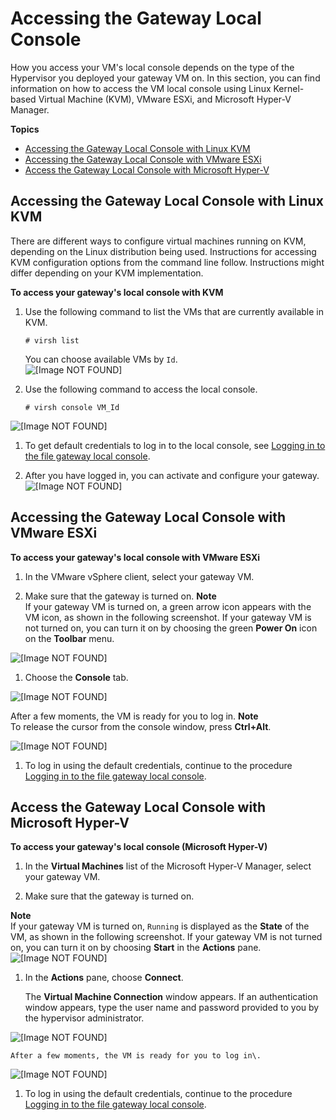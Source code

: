 # Accessing the Gateway Local Console<a name="accessing-local-console"></a>

How you access your VM's local console depends on the type of the Hypervisor you deployed your gateway VM on\. In this section, you can find information on how to access the VM local console using Linux Kernel\-based Virtual Machine \(KVM\), VMware ESXi, and Microsoft Hyper\-V Manager\.

**Topics**
+ [Accessing the Gateway Local Console with Linux KVM](#MaintenanceConsoleWindowKVM-common)
+ [Accessing the Gateway Local Console with VMware ESXi](#MaintenanceConsoleWindowVMware-common)
+ [Access the Gateway Local Console with Microsoft Hyper\-V](#MaintenanceConsoleWindowHyperV-common)

## Accessing the Gateway Local Console with Linux KVM<a name="MaintenanceConsoleWindowKVM-common"></a>

There are different ways to configure virtual machines running on KVM, depending on the Linux distribution being used\. Instructions for accessing KVM configuration options from the command line follow\. Instructions might differ depending on your KVM implementation\.

**To access your gateway's local console with KVM**

1. Use the following command to list the VMs that are currently available in KVM\. 

   ```
   # virsh list
   ```

   You can choose available VMs by `Id`\.  
![\[Image NOT FOUND\]](http://docs.aws.amazon.com/filegateway/latest/filefsxw/images/GatewayMaintenance_52.png)

1. Use the following command to access the local console\.

   ```
   # virsh console VM_Id
   ```  
![\[Image NOT FOUND\]](http://docs.aws.amazon.com/filegateway/latest/filefsxw/images/GatewayMaintenance_51.png)

1. To get default credentials to log in to the local console, see [Logging in to the file gateway local console](manage-on-premises-fgw.md#LocalConsole-login-fgw)\.

1. After you have logged in, you can activate and configure your gateway\.  
![\[Image NOT FOUND\]](http://docs.aws.amazon.com/filegateway/latest/filefsxw/images/GatewayMaintenance_50.png)

## Accessing the Gateway Local Console with VMware ESXi<a name="MaintenanceConsoleWindowVMware-common"></a>



**To access your gateway's local console with VMware ESXi**

1. In the VMware vSphere client, select your gateway VM\.

1. Make sure that the gateway is turned on\.
**Note**  
If your gateway VM is turned on, a green arrow icon appears with the VM icon, as shown in the following screenshot\. If your gateway VM is not turned on, you can turn it on by choosing the green **Power On** icon on the **Toolbar** menu\.

      
![\[Image NOT FOUND\]](http://docs.aws.amazon.com/filegateway/latest/filefsxw/images/GatewayMaintenance_65.png)

1. Choose the **Console** tab\.

      
![\[Image NOT FOUND\]](http://docs.aws.amazon.com/filegateway/latest/filefsxw/images/GatewayMaintenance_70.png)

   After a few moments, the VM is ready for you to log in\.
**Note**  
To release the cursor from the console window, press **Ctrl\+Alt**\.

      
![\[Image NOT FOUND\]](http://docs.aws.amazon.com/filegateway/latest/filefsxw/images/GatewayMaintenance_75.png)

1. To log in using the default credentials, continue to the procedure [Logging in to the file gateway local console](manage-on-premises-fgw.md#LocalConsole-login-fgw)\.

## Access the Gateway Local Console with Microsoft Hyper\-V<a name="MaintenanceConsoleWindowHyperV-common"></a>



**To access your gateway's local console \(Microsoft Hyper\-V\)**

1. In the **Virtual Machines** list of the Microsoft Hyper\-V Manager, select your gateway VM\.

1. Make sure that the gateway is turned on\.

    
**Note**  
If your gateway VM is turned on, `Running` is displayed as the **State** of the VM, as shown in the following screenshot\. If your gateway VM is not turned on, you can turn it on by choosing **Start** in the **Actions** pane\.  
![\[Image NOT FOUND\]](http://docs.aws.amazon.com/filegateway/latest/filefsxw/images/hyperv-manager09.png)

1. In the **Actions** pane, choose **Connect**\.

   The **Virtual Machine Connection** window appears\. If an authentication window appears, type the user name and password provided to you by the hypervisor administrator\.

      
![\[Image NOT FOUND\]](http://docs.aws.amazon.com/filegateway/latest/filefsxw/images/hyperv-vm-connect01.png)

    After a few moments, the VM is ready for you to log in\.

      
![\[Image NOT FOUND\]](http://docs.aws.amazon.com/filegateway/latest/filefsxw/images/GatewayMaintenance_75.png)

1. To log in using the default credentials, continue to the procedure [Logging in to the file gateway local console](manage-on-premises-fgw.md#LocalConsole-login-fgw)\.
